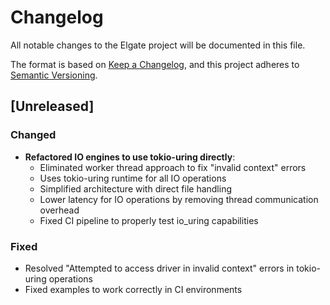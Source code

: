 # Changelog

All notable changes to the Elgate project will be documented in this file.

The format is based on [Keep a Changelog](https://keepachangelog.com/en/1.0.0/),
and this project adheres to [Semantic Versioning](https://semver.org/spec/v2.0.0.html).

## [Unreleased]

### Changed
- **Refactored IO engines to use tokio-uring directly**:
  - Eliminated worker thread approach to fix "invalid context" errors
  - Uses tokio-uring runtime for all IO operations  
  - Simplified architecture with direct file handling
  - Lower latency for IO operations by removing thread communication overhead
  - Fixed CI pipeline to properly test io_uring capabilities

### Fixed
- Resolved "Attempted to access driver in invalid context" errors in tokio-uring operations
- Fixed examples to work correctly in CI environments
